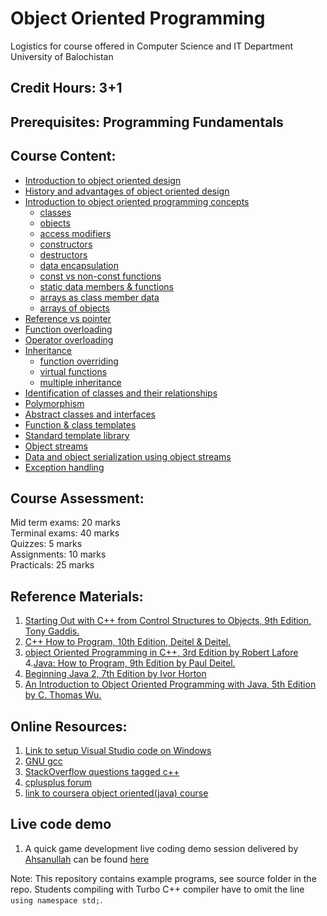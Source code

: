 # Object Oriented Programming
Logistics for course offered in Computer Science and IT Department University of Balochistan

## Credit Hours: 3+1  

## Prerequisites: Programming Fundamentals

## Course Content:

- [Introduction to object oriented design](markdown/Introduction.md)
- [History and advantages of object oriented design](markdown/history.md)
- [Introduction to object oriented programming concepts](markdown/introOOP.md)
  + [classes](markdown/class.md)
  + [objects](markdown/object.md)
  + [access modifiers](markdown/accessmodifier.md)
  + [constructors](markdown/constructor.md)
  + [destructors](markdown/destructor.md)
  + [data encapsulation](markdown/encapsulation.md)
  + [const vs non-const functions](markdown/const.md)
  + [static data members & functions](markdown/static.md)
  + [arrays as class member data](./markdown/ArrayDataMember.md)
  + [arrays of objects](./markdown/objectArrays.md)
- [Reference vs pointer](./markdown/referencevspointer.md)
- [Function overloading](./markdown/functionOverloading.md)
- [Operator overloading](./markdown/overloading.md)
- [Inheritance](./markdown/inheritance.md)
  + [function overriding](./markdown/override.md)
  + [virtual functions](./markdown/virtualfunctions.md)
  + [multiple inheritance](./markdown/multipleInheritance.md)
- [Identification of classes and their relationships](./markdown/identify.md)
- [Polymorphism](./markdown/polymorphism.md)
- [Abstract classes and interfaces](./markdown/AbstractClassesInterfaces.md)
- [Function & class templates](./markdown/functionAndClassTemplates.md)
- [Standard template library](./markdown/standardTemplateLibrary.md)
- [Object streams](./markdown/streams.md)
- [Data and object serialization using object streams](./markdown/serialization.md)
- [Exception handling](./markdown/exception.md)

## Course Assessment:

Mid term exams:  20 marks  
Terminal exams:  40 marks  
Quizzes: 5 marks  
Assignments: 10 marks  
Practicals: 25 marks

## Reference Materials:

1. [Starting Out with C++ from Control Structures to Objects, 9th Edition, Tony Gaddis.](https://amzn.to/3SOzc6z)
2. [C++ How to Program, 10th Edition, Deitel & Deitel.](https://amzn.to/3H3bwZQ)
3. [object Oriented Programming in C++, 3rd Edition by Robert Lafore](https://amzn.to/44R6mKj)
4.[Java: How to Program, 9th Edition by Paul Deitel.](https://amzn.to/43FHcx3)
5. [Beginning Java 2, 7th Edition by Ivor Horton](https://tinyurl.com/3y4dtvht)  
6. [An Introduction to Object Oriented Programming with Java, 5th Edition by C. Thomas Wu.](https://amzn.to/4dszLwm)

## Online Resources:

1. [Link to setup Visual Studio code on Windows](./markdown/vscodesetup.md)
2. [GNU gcc](https://gcc.gnu.org/)
3. [StackOverflow questions tagged c++](https://stackoverflow.com/questions/tagged/c%2B%2B)
4. [cplusplus forum](http://www.cplusplus.com/forum)
5. [link to coursera object oriented(java) course](https://www.coursera.org/learn/object-oriented-java)

## Live code demo
1. A quick game development live coding demo session delivered by [Ahsanullah](https://github.com/Ahsan-Sarbaz) can be found [here](source/dev)

Note: This repository contains example programs, see source folder in the repo. Students compiling with Turbo C++ compiler have to omit the line `using namespace std;`. 
